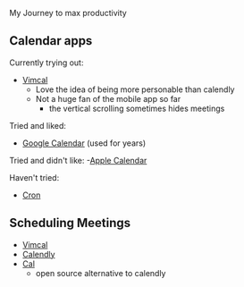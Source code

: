 My Journey to max productivity

## Calendar apps

Currently trying out:
- [Vimcal](https://www.vimcal.com/)
	- Love the idea of being more personable than calendly
	- Not a huge fan of the mobile app so far
		- the vertical scrolling sometimes hides meetings

Tried and liked:
- [Google Calendar](https://calendar.google.com) (used for years)

Tried and didn't like:
-[Apple Calendar](https://apps.apple.com/us/app/calendar/id1108185179)

Haven't tried:
- [Cron](https://cron.com/)

## Scheduling Meetings

- [Vimcal](https://www.vimcal.com/)
- [Calendly](https://calendly.com/)
- [Cal](https://cal.com/)
	- open source alternative to calendly